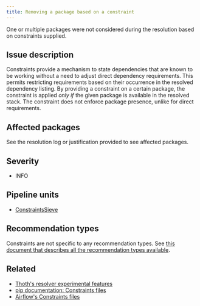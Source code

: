 ```yaml
---
title: Removing a package based on a constraint
---
```


One or multiple packages were not considered during the resolution based on
constraints supplied.

## Issue description

Constraints provide a mechanism to state dependencies that are known to be
working without a need to adjust direct dependency requirements. This permits
restricting requirements based on their occurrence in the resolved dependency
listing. By providing a constraint on a certain package, the constraint is
applied *only if* the given package is available in the resolved stack. The
constraint does not enforce package presence, unlike for direct requirements.

## Affected packages

See the resolution log or justification provided to see affected packages.

## Severity

 * INFO

## Pipeline units

 * [ConstraintsSieve](https://thoth-station.ninja/docs/developers/adviser/thoth.adviser.sieves.html#thoth.adviser.sieves.ConstraintsSieve)

## Recommendation types

Constraints are not specific to any recommendation types.  See [this document
that describes all the recommendation types
available](http://thoth-station.ninja/recommendation-types).

## Related

 * [Thoth's resolver experimental features][1]
 * [pip documentation: Constraints files][2]
 * [Airflow's Constraints files][3]
 
[1]: https://thoth-station.ninja/docs/developers/adviser/experimental_features.html#constaints-files
[2]: https://pip.pypa.io/en/stable/user_guide/#constraints-files
[3]: https://airflow.apache.org/docs/apache-airflow/stable/installation.html#constraints-files
